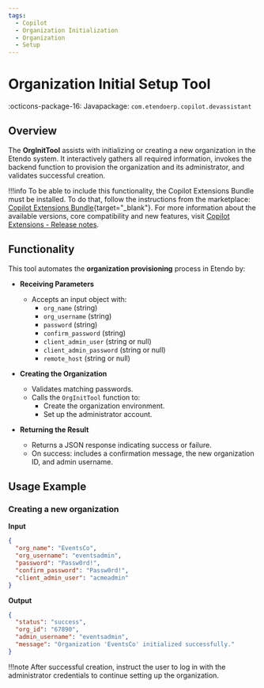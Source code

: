 ```yaml
---
tags:
  - Copilot
  - Organization Initialization
  - Organization
  - Setup
---
```


# Organization Initial Setup Tool

:octicons-package-16: Javapackage: `com.etendoerp.copilot.devassistant`

## Overview

The **OrgInitTool** assists with initializing or creating a new organization in the Etendo system. It interactively gathers all required information, invokes the backend function to provision the organization and its administrator, and validates successful creation.

!!!info
    To be able to include this functionality, the Copilot Extensions Bundle must be installed. To do that, follow the instructions from the marketplace: [Copilot Extensions Bundle](https://marketplace.etendo.cloud/?#/product-details?module=82C5DA1B57884611ABA8F025619D4C05){target="\_blank"}. For more information about the available versions, core compatibility and new features, visit [Copilot Extensions - Release notes](../../../whats-new/release-notes/etendo-copilot/bundles/release-notes.md).


## Functionality

This tool automates the **organization provisioning** process in Etendo by:

- **Receiving Parameters**
    - Accepts an input object with:
        - `org_name` (string)
        - `org_username` (string)
        - `password` (string)
        - `confirm_password` (string)
        - `client_admin_user` (string or null)
        - `client_admin_password` (string or null)
        - `remote_host` (string or null)

- **Creating the Organization**
    - Validates matching passwords.  
    - Calls the `OrgInitTool` function to:
        - Create the organization environment.
        - Set up the administrator account.

- **Returning the Result**
    - Returns a JSON response indicating success or failure.  
    - On success: includes a confirmation message, the new organization ID, and admin username.

## Usage Example

### Creating a new organization

**Input**
```json
{
  "org_name": "EventsCo",
  "org_username": "eventsadmin",
  "password": "Passw0rd!",
  "confirm_password": "Passw0rd!",
  "client_admin_user": "acmeadmin"
}
```

**Output**
```json title="Output Json"
{
  "status": "success",
  "org_id": "67890",
  "admin_username": "eventsadmin",
  "message": "Organization 'EventsCo' initialized successfully."
}
```

!!!note
    After successful creation, instruct the user to log in with the administrator credentials to continue setting up the organization.